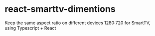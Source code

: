# react-smarttv-dimentions
Keep the same aspect ratio on different devices 1280:720 for SmartTV, using Typescript + React
